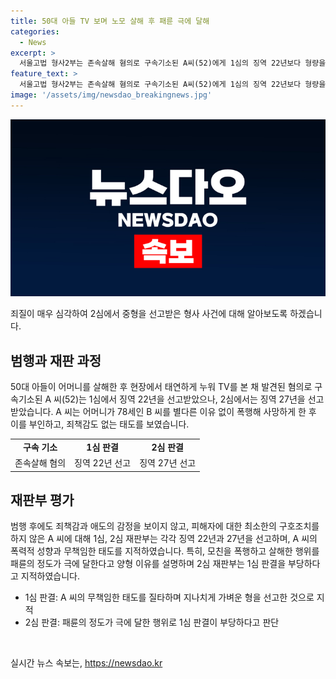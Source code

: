 ```yaml
---
title: 50대 아들 TV 보며 노모 살해 후 패륜 극에 달해
categories:
  - News
excerpt: >
  서울고법 형사2부는 존속살해 혐의로 구속기소된 A씨(52)에게 1심의 징역 22년보다 형량을 늘려 징역 27년을 선고했다. A씨는 어머니를 폭행해 살해한 후 이를 부인하고 죄책감도 없었다. 또한, 이전 범행으로 실형을 살아낸 후 어머니의 도움을 받으며 살던 것으로 파악됐으며, 재판부는 A씨의 행동을 비난하고 양형 이유를 설명했다. A씨는 2심에서도 중형을 선고받았고, 그의 범행과 태도는 사람들을 충격시키고 분노하게 만든다.
feature_text: >
  서울고법 형사2부는 존속살해 혐의로 구속기소된 A씨(52)에게 1심의 징역 22년보다 형량을 늘려 징역 27년을 선고했다. A씨는 어머니를 폭행해 살해한 후 이를 부인하고 죄책감도 없었다. 또한, 이전 범행으로 실형을 살아낸 후 어머니의 도움을 받으며 살던 것으로 파악됐으며, 재판부는 A씨의 행동을 비난하고 양형 이유를 설명했다. A씨는 2심에서도 중형을 선고받았고, 그의 범행과 태도는 사람들을 충격시키고 분노하게 만든다.
image: '/assets/img/newsdao_breakingnews.jpg'
---
```


<p><img src="/assets/img/newsdao_breakingnews.jpg" alt="ontimetimes 속보" /></p>

<p>죄질이 매우 심각하여 2심에서 중형을 선고받은 형사 사건에 대해 알아보도록 하겠습니다.</p>

<h2 data-ke-size="size26">범행과 재판 과정</h2>

<p data-ke-size="size16">50대 아들이 어머니를 살해한 후 현장에서 태연하게 누워 TV를 본 채 발견된 혐의로 구속기소된 A 씨(52)는 1심에서 징역 22년을 선고받았으나, 2심에서는 징역 27년을 선고받았습니다. A 씨는 어머니가 78세인 B 씨를 별다른 이유 없이 폭행해 사망하게 한 후 이를 부인하고, 죄책감도 없는 태도를 보였습니다.</p>

<table>
    <tr>
        <td style="text-align: center; height: 17px;"><b>구속 기소</b></td>
        <td style="text-align: center; height: 17px;"><b>1심 판결</b></td>
        <td style="text-align: center; height: 17px;"><b>2심 판결</b></td>
    </tr>
    <tr>
        <td style="text-align: center; height: 17px;">존속살해 혐의</td>
        <td style="text-align: center; height: 17px;">징역 22년 선고</td>
        <td style="text-align: center; height: 17px;">징역 27년 선고</td>
    </tr>
</table>

<h2 data-ke-size="size26">재판부 평가</h2>

<p data-ke-size="size16">범행 후에도 죄책감과 애도의 감정을 보이지 않고, 피해자에 대한 최소한의 구호조치를 하지 않은 A 씨에 대해 1심, 2심 재판부는 각각 징역 22년과 27년을 선고하며, A 씨의 폭력적 성향과 무책임한 태도를 지적하였습니다. 특히, 모친을 폭행하고 살해한 행위를 패륜의 정도가 극에 달한다고 양형 이유를 설명하며 2심 재판부는 1심 판결을 부당하다고 지적하였습니다.</p>

<ul>
    <li>1심 판결: A 씨의 무책임한 태도를 질타하며 지나치게 가벼운 형을 선고한 것으로 지적</li>
    <li>2심 판결: 패륜의 정도가 극에 달한 행위로 1심 판결이 부당하다고 판단</li>
</ul>

<p data-ke-size="size16">&nbsp;</p>
실시간 뉴스 속보는, <a href="https://newsdao.kr" rel="dofollow">https://newsdao.kr</a>


